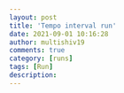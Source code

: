 ```yaml
---
layout: post
title: 'Tempo interval run'
date: 2021-09-01 10:16:28
author: multishiv19
comments: true
category: [runs]
tags: [Run]
description: 
---
```


<div width='100%' class='strava-embed-placeholder' data-embed-type='activity' data-embed-id='5890602400'></div>
<script src='https://strava-embeds.com/embed.js'></script>
